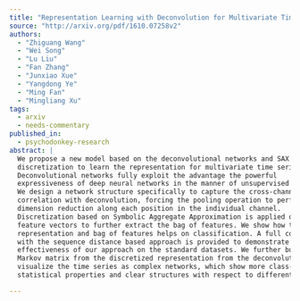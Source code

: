 ```yaml
---
title: "Representation Learning with Deconvolution for Multivariate Time Series   Classification and Visualization"
source: "http://arxiv.org/pdf/1610.07258v2"
authors:
  - "Zhiguang Wang"
  - "Wei Song"
  - "Lu Liu"
  - "Fan Zhang"
  - "Junxiao Xue"
  - "Yangdong Ye"
  - "Ming Fan"
  - "Mingliang Xu"
tags:
  - arxiv
  - needs-commentary
published_in:
  - psychodonkey-research
abstract: |
  We propose a new model based on the deconvolutional networks and SAX
  discretization to learn the representation for multivariate time series.
  Deconvolutional networks fully exploit the advantage the powerful
  expressiveness of deep neural networks in the manner of unsupervised learning.
  We design a network structure specifically to capture the cross-channel
  correlation with deconvolution, forcing the pooling operation to perform the
  dimension reduction along each position in the individual channel.
  Discretization based on Symbolic Aggregate Approximation is applied on the
  feature vectors to further extract the bag of features. We show how this
  representation and bag of features helps on classification. A full comparison
  with the sequence distance based approach is provided to demonstrate the
  effectiveness of our approach on the standard datasets. We further build the
  Markov matrix from the discretized representation from the deconvolution to
  visualize the time series as complex networks, which show more class-specific
  statistical properties and clear structures with respect to different labels.

---
```

